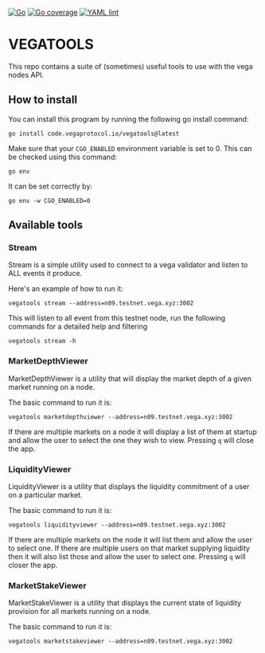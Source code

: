 [![Go](https://github.com/vegaprotocol/vegatools/actions/workflows/go.yml/badge.svg)](https://github.com/vegaprotocol/vegatools/actions/workflows/go.yml)
[![Go coverage](https://github.com/vegaprotocol/vegatools/actions/workflows/go-coverage.yml/badge.svg)](https://github.com/vegaprotocol/vegatools/actions/workflows/go-coverage.yml)
[![YAML lint](https://github.com/vegaprotocol/vegatools/actions/workflows/yml-lint.yml/badge.svg)](https://github.com/vegaprotocol/vegatools/actions/workflows/yml-lint.yml)

VEGATOOLS
=========

This repo contains a suite of (sometimes) useful tools to use with the vega nodes API.

## How to install

You can install this program by running the following go install command:
```console
go install code.vegaprotocol.io/vegatools@latest
```
Make sure that your `CGO_ENABLED` environment variable is set to 0. This can be checked using this command:
```console
go env
```

It can be set correctly by:
```console
go env -w CGO_ENABLED=0
```


## Available tools

### Stream

Stream is a simple utility used to connect to a vega validator and listen to ALL events it produce.

Here's an example of how to run it:
```console
vegatools stream --address=n09.testnet.vega.xyz:3002
```

This will listen to all event from this testnet node, run the following commands for a detailed help and filtering
```console
vegatools stream -h
```

### MarketDepthViewer

MarketDepthViewer is a utility that will display the market depth of a given market running on a node.

The basic command to run it is:
```console
vegatools marketdepthviewer --address=n09.testnet.vega.xyz:3002
```

If there are multiple markets on a node it will display a list of them at startup and allow the user to select the one they wish to view. Pressing `q` will close the app.

### LiquidityViewer

LiquidityViewer is a utility that displays the liquidity commitment of a user on a particular market.

The basic command to run it is:
```console
vegatools liquidityviewer --address=n09.testnet.vega.xyz:3002
```

If there are multiple markets on the node it will list them and allow the user to select one. If there are multiple users on that market supplying liquidity then it will also list those and allow the user to select one. Pressing `q` will closer the app.

### MarketStakeViewer

MarketStakeViewer is a utility that displays the current state of liquidity provision for all markets running on a node.

The basic command to run it is:
```console
vegatools marketstakeviewer --address=n09.testnet.vega.xyz:3002
```


